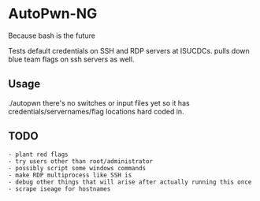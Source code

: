 # AutoPwn-NG
Because bash is the future

Tests default credentials on SSH and RDP servers at ISUCDCs. pulls down blue team flags on ssh servers as well.

## Usage
./autopwn
there's no switches or input files yet so it has credentials/servernames/flag locations hard coded in.

## TODO
	- plant red flags
	- try users other than root/administrator
	- possibly script some windows commands
	- make RDP multiprocess like SSH is
	- debug other things that will arise after actually running this once
	- scrape iseage for hostnames
